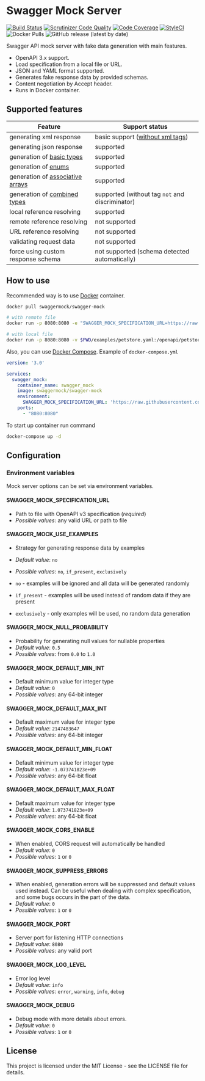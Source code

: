 # Swagger Mock Server

[![Build Status](https://travis-ci.org/swagger-mock/swagger-mock.svg?branch=master)](https://travis-ci.org/swagger-mock/swagger-mock)
[![Scrutinizer Code Quality](https://scrutinizer-ci.com/g/swagger-mock/swagger-mock/badges/quality-score.png?b=master)](https://scrutinizer-ci.com/g/swagger-mock/swagger-mock/?branch=master)
[![Code Coverage](https://scrutinizer-ci.com/g/swagger-mock/swagger-mock/badges/coverage.png?b=master)](https://scrutinizer-ci.com/g/swagger-mock/swagger-mock/?branch=master)
[![StyleCI](https://github.styleci.io/repos/145602302/shield?branch=master)](https://github.styleci.io/repos/145602302)
![Docker Pulls](https://img.shields.io/docker/pulls/swaggermock/swagger-mock)
![GitHub release (latest by date)](https://img.shields.io/github/v/release/swagger-mock/swagger-mock)

Swagger API mock server with fake data generation with main features.

* OpenAPI 3.x support.
* Load specification from a local file or URL.
* JSON and YAML format supported.
* Generates fake response data by provided schemas.
* Content negotiation by Accept header.
* Runs in Docker container.

## Supported features

| Feature | Support status |
| --- | --- |
| generating xml response | basic support ([without xml tags](https://swagger.io/docs/specification/data-models/representing-xml/)) |
| generating json response | supported |
| generation of [basic types](https://swagger.io/docs/specification/data-models/data-types/) | supported |
| generation of [enums](https://swagger.io/docs/specification/data-models/enums/) | supported |
| generation of [associative arrays](https://swagger.io/docs/specification/data-models/dictionaries/) | supported |
| generation of [combined types](https://swagger.io/docs/specification/data-models/oneof-anyof-allof-not/) | supported (without tag `not` and discriminator) |
| local reference resolving | supported |
| remote reference resolving | not supported |
| URL reference resolving | not supported |
| validating request data | not supported |
| force using custom response schema | not supported (schema detected automatically) |

## How to use

Recommended way is to use [Docker](https://www.docker.com/) container.

```bash
docker pull swaggermock/swagger-mock

# with remote file
docker run -p 8080:8080 -e "SWAGGER_MOCK_SPECIFICATION_URL=https://raw.githubusercontent.com/OAI/OpenAPI-Specification/master/examples/v3.0/petstore.yaml" --rm swaggermock/swagger-mock

# with local file
docker run -p 8080:8080 -v $PWD/examples/petstore.yaml:/openapi/petstore.yaml -e "SWAGGER_MOCK_SPECIFICATION_URL=/openapi/petstore.yaml" --rm swaggermock/swagger-mock
```

Also, you can use [Docker Compose](https://docs.docker.com/compose/). Example of `docker-compose.yml`

```yaml
version: '3.0'

services:
  swagger_mock:
    container_name: swagger_mock
    image: swaggermock/swagger-mock
    environment:
      SWAGGER_MOCK_SPECIFICATION_URL: 'https://raw.githubusercontent.com/OAI/OpenAPI-Specification/master/examples/v3.0/petstore.yaml'
    ports:
      - "8080:8080"
```

To start up container run command

```bash
docker-compose up -d
```

## Configuration

### Environment variables

Mock server options can be set via environment variables.

#### SWAGGER_MOCK_SPECIFICATION_URL

* Path to file with OpenAPI v3 specification (_required_)
* _Possible values_: any valid URL or path to file

#### SWAGGER_MOCK_USE_EXAMPLES

* Strategy for generating response data by examples
* _Default value_: `no`
* _Possible values_: `no`, `if_present`, `exclusively`

* `no` - examples will be ignored and all data will be generated randomly
* `if_present` - examples will be used instead of random data if they are present
* `exclusively` - only examples will be used, no random data generation

#### SWAGGER_MOCK_NULL_PROBABILITY

* Probability for generating null values for nullable properties
* _Default value_: `0.5`
* _Possible values_: from `0.0` to `1.0`

#### SWAGGER_MOCK_DEFAULT_MIN_INT

* Default minimum value for integer type
* _Default value_: `0`
* _Possible values_: any 64-bit integer

#### SWAGGER_MOCK_DEFAULT_MAX_INT

* Default maximum value for integer type
* _Default value_: `2147483647`
* _Possible values_: any 64-bit integer

#### SWAGGER_MOCK_DEFAULT_MIN_FLOAT

* Default minimum value for integer type
* _Default value_: `-1.073741823e+09`
* _Possible values_: any 64-bit float

#### SWAGGER_MOCK_DEFAULT_MAX_FLOAT

* Default maximum value for integer type
* _Default value_: `1.073741823e+09`
* _Possible values_: any 64-bit float

#### SWAGGER_MOCK_CORS_ENABLE

 * When enabled, CORS request will automatically be handled
 * _Default value_: `0`
 * _Possible values_: `1` or `0`

#### SWAGGER_MOCK_SUPPRESS_ERRORS

 * When enabled, generation errors will be suppressed and default values used instead. Can be useful when dealing with complex specification, and some bugs occurs in the part of the data. 
 * _Default value_: `0`
 * _Possible values_: `1` or `0`

#### SWAGGER_MOCK_PORT

* Server port for listening HTTP connections
* _Default value_: `8080`
* _Possible values_: any valid port

#### SWAGGER_MOCK_LOG_LEVEL

* Error log level
* _Default value_: `info`
* _Possible values_: `error`, `warning`, `info`, `debug`

#### SWAGGER_MOCK_DEBUG

 * Debug mode with more details about errors. 
 * _Default value_: `0`
 * _Possible values_: `1` or `0`

## License

This project is licensed under the MIT License - see the LICENSE file for details.
